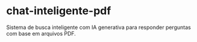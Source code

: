 # chat-inteligente-pdf
Sistema de busca inteligente com IA generativa para responder perguntas com base em arquivos PDF.
